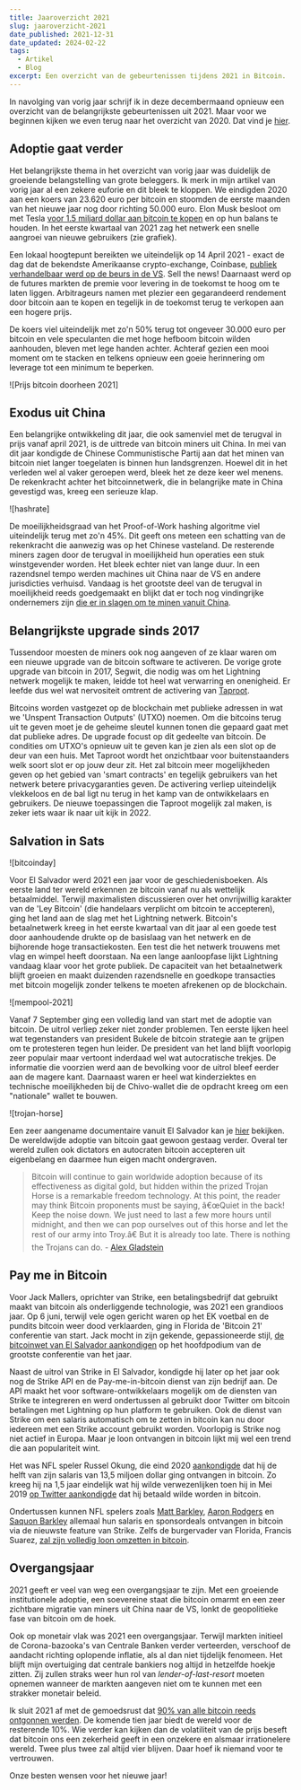 ```yaml
---
title: Jaaroverzicht 2021
slug: jaaroverzicht-2021
date_published: 2021-12-31
date_updated: 2024-02-22
tags:
  - Artikel
  - Blog
excerpt: Een overzicht van de gebeurtenissen tijdens 2021 in Bitcoin.
---
```



In navolging van vorig jaar schrijf ik in deze decembermaand opnieuw een overzicht van de belangrijkste gebeurtenissen uit 2021. Maar voor we beginnen kijken we even terug naar het overzicht van 2020. Dat vind je [hier](https://start2bitcoin.com/terugblik-2020-bitcoin/).

## Adoptie gaat verder

Het belangrijkste thema in het overzicht van vorig jaar was duidelijk de groeiende belangstelling van grote beleggers. Ik merk in mijn artikel van vorig jaar al een zekere euforie en dit bleek te kloppen. We eindigden 2020 aan een koers van 23.620 euro per bitcoin en stoomden de eerste maanden van het nieuwe jaar nog door richting 50.000 euro. Elon Musk besloot om met Tesla [voor 1.5 miljard dollar aan bitcoin te kopen](https://www.theblockcrypto.com/linked/94155/tesla-has-bought-1-5-billion-bitcoin-btc) en op hun balans te houden. In het eerste kwartaal van 2021 zag het netwerk een snelle aangroei van nieuwe gebruikers (zie grafiek).

Een lokaal hoogtepunt bereikten we uiteindelijk op 14 April 2021 - exact de dag dat de bekendste Amerikaanse crypto-exchange, Coinbase, [publiek verhandelbaar werd op de beurs in de VS](https://www.nasdaq.com/articles/coinbase-ipo-exceeds-all-expectations-showing-more-promise-for-bitcoin-2021-04-19). Sell the news! Daarnaast werd op de futures markten de premie voor levering in de toekomst te hoog om te laten liggen. Arbitrageurs namen met plezier een gegarandeerd rendement door bitcoin aan te kopen en tegelijk in de toekomst terug te verkopen aan een hogere prijs. 

De koers viel uiteindelijk met zo'n 50% terug tot ongeveer 30.000 euro per bitcoin en vele speculanten die met hoge hefboom bitcoin wilden aanhouden, bleven met lege handen achter. Achteraf gezien een mooi moment om te stacken en telkens opnieuw een goeie herinnering om leverage tot een minimum te beperken.

![Prijs bitcoin doorheen 2021]

## Exodus uit China
Een belangrijke ontwikkeling dit jaar, die ook samenviel met de terugval in prijs vanaf april 2021, is de uittrede van bitcoin miners uit China. In mei van dit jaar kondigde de Chinese Communistische Partij aan dat het minen van bitcoin niet langer toegelaten is binnen hun landsgrenzen. Hoewel dit in het verleden wel al vaker geroepen werd, bleek het ze deze keer wel menens. De rekenkracht achter het bitcoinnetwerk, die in belangrijke mate in China gevestigd was, kreeg een serieuze klap.

![hashrate]

De moeilijkheidsgraad van het Proof-of-Work hashing algoritme viel uiteindelijk terug met zo'n 45%. Dit geeft ons meteen een schatting van de rekenkracht die aanwezig was op het Chinese vasteland. De resterende miners zagen door de terugval in moeilijkheid hun operaties een stuk winstgevender worden. Het bleek echter niet van lange duur. In een razendsnel tempo werden machines uit China naar de VS en andere jurisdicties verhuisd. Vandaag is het grootste deel van de terugval in moeilijkheid reeds goedgemaakt en blijkt dat er toch nog vindingrijke ondernemers zijn [die er in slagen om te minen vanuit China](https://www.cnbc.com/2021/12/18/chinas-underground-bitcoin-miners-.html).

## Belangrijkste upgrade sinds 2017

Tussendoor moesten de miners ook nog aangeven of ze klaar waren om een nieuwe upgrade van de bitcoin software te activeren. De vorige grote upgrade van bitcoin in 2017, Segwit, die nodig was om het Lightning netwerk mogelijk te maken, leidde tot heel wat verwarring en onenigheid. Er leefde dus wel wat nervositeit omtrent de activering van [Taproot](https://bitcoinmagazine.com/technical/taproot-coming-what-it-and-how-it-will-benefit-bitcoin?s=09).

Bitcoins worden vastgezet op de blockchain met publieke adressen in wat we 'Unspent Transaction Outputs' (UTXO) noemen. Om die bitcoins terug uit te geven moet je de geheime sleutel kunnen tonen die gepaard gaat met dat publieke adres. De upgrade focust op dit gedeelte van bitcoin. De condities om UTXO's opnieuw uit te geven kan je zien als een slot op de deur van een huis. Met Taproot wordt het onzichtbaar voor buitenstaanders welk soort slot er op jouw deur zit. Het zal bitcoin meer mogelijkheden geven op het gebied van 'smart contracts' en tegelijk gebruikers van het netwerk betere privacygaranties geven. De activering verliep uiteindelijk vlekkeloos en de bal ligt nu terug in het kamp van de ontwikkelaars en gebruikers. De nieuwe toepassingen die Taproot mogelijk zal maken, is zeker iets waar ik naar uit kijk in 2022.

## Salvation in Sats
![bitcoinday]

Voor El Salvador werd 2021 een jaar voor de geschiedenisboeken. Als eerste land ter wereld erkennen ze bitcoin vanaf nu als wettelijk betaalmiddel. Terwijl maximalisten discussieren over het onvrijwillig karakter van de 'Ley Bitcoin' (die handelaars verplicht om bitcoin te accepteren), ging het land aan de slag met het Lightning netwerk. Bitcoin's betaalnetwerk kreeg in het eerste kwartaal van dit jaar al een goede test door aanhoudende drukte op de basislaag van het netwerk en de bijhorende hoge transactiekosten. Een test die het netwerk trouwens met vlag en wimpel heeft doorstaan. Na een lange aanloopfase lijkt Lightning vandaag klaar voor het grote publiek. De capaciteit van het betaalnetwerk blijft groeien en maakt duizenden razendsnelle en goedkope transacties met bitcoin mogelijk zonder telkens te moeten afrekenen op de blockchain.

![mempool-2021]


Vanaf 7 September ging een volledig land van start met de adoptie van bitcoin. De uitrol verliep zeker niet zonder problemen. Ten eerste lijken heel wat tegenstanders van president Bukele de bitcoin strategie aan te grijpen om te protesteren tegen hun leider. De president van het land blijft voorlopig zeer populair maar vertoont inderdaad wel wat autocratische trekjes. De informatie die voorzien werd aan de bevolking voor de uitrol bleef eerder aan de magere kant. Daarnaast waren er heel wat kinderziektes en technische moeilijkheden bij de Chivo-wallet die de opdracht kreeg om een "nationale" wallet te bouwen.

![trojan-horse]

Een zeer aangename documentaire vanuit El Salvador kan je [hier](https://www.youtube.com/watch?v=TWDQOz8qP2E) bekijken. De wereldwijde adoptie van bitcoin gaat gewoon gestaag verder. Overal ter wereld zullen ook dictators en autocraten bitcoin accepteren uit eigenbelang en daarmee hun eigen macht ondergraven.

> Bitcoin will continue to gain worldwide adoption because of its effectiveness as digital gold, but hidden within the prized Trojan Horse is a remarkable freedom technology. At this point, the reader may think Bitcoin proponents must be saying, â€œQuiet in the back! Keep the noise down. We just need to last a few more hours until midnight, and then we can pop ourselves out of this horse and let the rest of our army into Troy.â€ But it is already too late. There is nothing the Trojans can do. - [Alex Gladstein](https://bitcoinmagazine.com/culture/bitcoin-is-a-trojan-horse-for-freedom)

## Pay me in Bitcoin
Voor Jack Mallers, oprichter van Strike, een betalingsbedrijf dat gebruikt maakt van bitcoin als onderliggende technologie, was 2021 een grandioos jaar. Op 6 juni, terwijl vele ogen gericht waren op het EK voetbal en de pundits bitcoin weer dood verklaarden, ging in Florida de 'Bitcoin 21' conferentie van start. Jack mocht in zijn gekende, gepassioneerde stijl, [de bitcoinwet van El Salvador aankondigen](https://www.youtube.com/watch?v=_59hrgTiRJU) op het hoofdpodium van de grootste conferentie van het jaar.

Naast de uitrol van Strike in El Salvador, kondigde hij later op het jaar ook nog de Strike API en de Pay-me-in-bitcoin dienst van zijn bedrijf aan. De API maakt het voor software-ontwikkelaars mogelijk om de diensten van Strike te integreren en werd ondertussen al gebruikt door Twitter om bitcoin betalingen met Lightning op hun platform te gebruiken. Ook de dienst van Strike om een salaris automatisch om te zetten in bitcoin kan nu door iedereen met een Strike account gebruikt worden. Voorlopig is Strike nog niet actief in Europa. Maar je loon ontvangen in bitcoin lijkt mij wel een trend die aan populariteit wint.

Het was NFL speler Russel Okung, die eind 2020 [aankondigde](https://bitcoinmagazine.com/culture/okungs-pay-me-in-bitcoin-becomes-a-reality-with-strike) dat hij de helft van zijn salaris van 13,5 miljoen dollar ging ontvangen in bitcoin. Zo kreeg hij na 1,5 jaar eindelijk wat hij wilde verwezenlijken toen hij in Mei 2019 [op Twitter aankondigde](https://twitter.com/RussellOkung/status/1128149326943834113?s=20) dat hij betaald wilde worden in bitcoin.

Ondertussen kunnen NFL spelers zoals [Matt Barkley](https://www.nfl.com/news/matt-barkley-tried-to-get-a-new-contract-in-bitcoin-0ap3000001031076), [Aaron Rodgers](https://www.cbssports.com/nfl/news/aaron-rodgers-is-going-to-take-part-of-his-nfl-salary-in-bitcoin/) en [Saquon Barkley](https://www.cbssports.com/nfl/news/saquon-barkley-to-receive-all-future-endorsement-money-in-bitcoin/) allemaal hun salaris en sponsordeals ontvangen in bitcoin via de nieuwste feature van Strike. Zelfs de burgervader van Florida, Francis Suarez, [zal zijn volledig loon omzetten in bitcoin](https://www.foxbusiness.com/politics/miami-mayor-francis-suarez-says-he-will-accept-entire-salary-in-bitcoin).

## Overgangsjaar
2021 geeft er veel van weg een overgangsjaar te zijn. Met een groeiende institutionele adoptie, een soevereine staat die bitcoin omarmt en een zeer zichtbare migratie van miners uit China naar de VS, lonkt de geopolitieke fase van bitcoin om de hoek.

Ook op monetair vlak was 2021 een overgangsjaar. Terwijl markten initieel de Corona-bazooka's van Centrale Banken verder verteerden, verschoof de aandacht richting oplopende inflatie, als al dan niet tijdelijk fenomeen. Het blijft mijn overtuiging dat centrale bankiers nog altijd in hetzelfde hoekje zitten. Zij zullen straks weer hun rol van *lender-of-last-resort* moeten opnemen wanneer de markten aangeven niet om te kunnen met een strakker monetair beleid.

Ik sluit 2021 af met de gemoedsrust dat [90% van alle bitcoin reeds ontgonnen werden](https://bitcoinmagazine.com/markets/90-percent-of-all-21-million-bitcoin-have-been-mined). De komende tien jaar biedt de wereld voor de resterende 10%. Wie verder kan kijken dan de volatiliteit van de prijs beseft dat bitcoin ons een zekerheid geeft in een onzekere en alsmaar irrationelere wereld. Twee plus twee zal altijd vier blijven. Daar hoef ik niemand voor te vertrouwen.

Onze besten wensen voor het nieuwe jaar!
